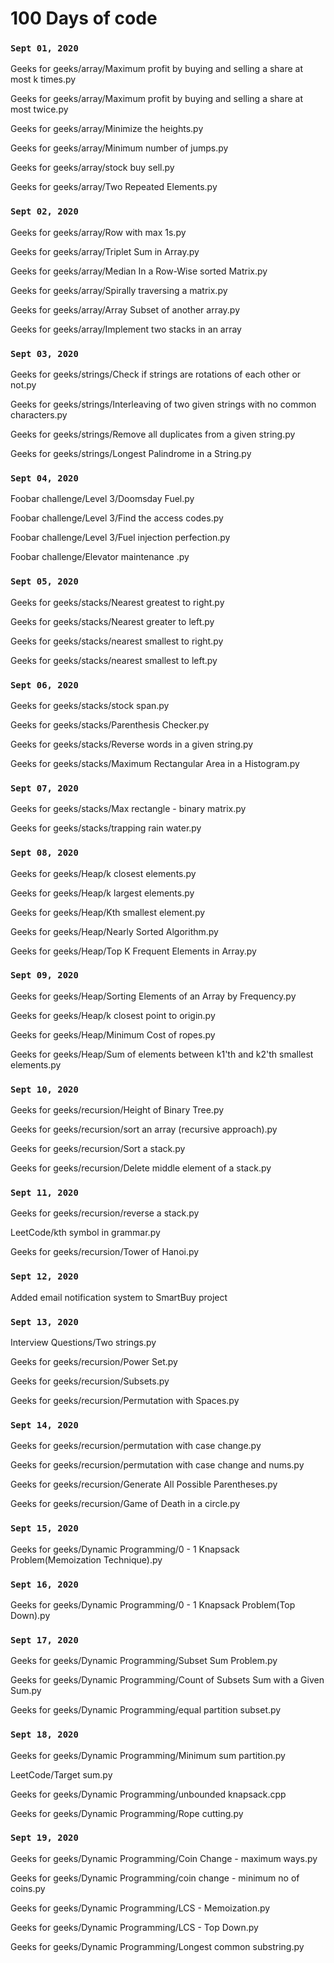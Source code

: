 # 100 Days of code

### `Sept 01, 2020`

Geeks for geeks/array/Maximum profit by buying and selling a share at most k times.py

Geeks for geeks/array/Maximum profit by buying and selling a share at most twice.py

Geeks for geeks/array/Minimize the heights.py

Geeks for geeks/array/Minimum number of jumps.py

Geeks for geeks/array/stock buy sell.py

Geeks for geeks/array/Two Repeated Elements.py


### `Sept 02, 2020`

Geeks for geeks/array/Row with max 1s.py

Geeks for geeks/array/Triplet Sum in Array.py

Geeks for geeks/array/Median In a Row-Wise sorted Matrix.py

Geeks for geeks/array/Spirally traversing a matrix.py

Geeks for geeks/array/Array Subset of another array.py

Geeks for geeks/array/Implement two stacks in an array


### `Sept 03, 2020`

Geeks for geeks/strings/Check if strings are rotations of each other or not.py

Geeks for geeks/strings/Interleaving of two given strings with no common characters.py

Geeks for geeks/strings/Remove all duplicates from a given string.py

Geeks for geeks/strings/Longest Palindrome in a String.py

### `Sept 04, 2020`

Foobar challenge/Level 3/Doomsday Fuel.py

Foobar challenge/Level 3/Find the access codes.py

Foobar challenge/Level 3/Fuel injection perfection.py

Foobar challenge/Elevator maintenance .py

### `Sept 05, 2020`

Geeks for geeks/stacks/Nearest greatest to right.py

Geeks for geeks/stacks/Nearest greater to left.py

Geeks for geeks/stacks/nearest smallest to right.py

Geeks for geeks/stacks/nearest smallest to left.py

### `Sept 06, 2020`

Geeks for geeks/stacks/stock span.py

Geeks for geeks/stacks/Parenthesis Checker.py

Geeks for geeks/stacks/Reverse words in a given string.py

Geeks for geeks/stacks/Maximum Rectangular Area in a Histogram.py

### `Sept 07, 2020`

Geeks for geeks/stacks/Max rectangle - binary matrix.py

Geeks for geeks/stacks/trapping rain water.py

### `Sept 08, 2020`

Geeks for geeks/Heap/k closest elements.py

Geeks for geeks/Heap/k largest elements.py

Geeks for geeks/Heap/Kth smallest element.py

Geeks for geeks/Heap/Nearly Sorted Algorithm.py

Geeks for geeks/Heap/Top K Frequent Elements in Array.py

### `Sept 09, 2020`

Geeks for geeks/Heap/Sorting Elements of an Array by Frequency.py

Geeks for geeks/Heap/k closest point to origin.py

Geeks for geeks/Heap/Minimum Cost of ropes.py

Geeks for geeks/Heap/Sum of elements between k1'th and k2'th smallest elements.py

### `Sept 10, 2020`

Geeks for geeks/recursion/Height of Binary Tree.py

Geeks for geeks/recursion/sort an array (recursive approach).py

Geeks for geeks/recursion/Sort a stack.py

Geeks for geeks/recursion/Delete middle element of a stack.py

### `Sept 11, 2020`

Geeks for geeks/recursion/reverse a stack.py

LeetCode/kth symbol in grammar.py

Geeks for geeks/recursion/Tower of Hanoi.py

### `Sept 12, 2020`

Added email notification system to SmartBuy project

### `Sept 13, 2020`

Interview Questions/Two strings.py

Geeks for geeks/recursion/Power Set.py

Geeks for geeks/recursion/Subsets.py

Geeks for geeks/recursion/Permutation with Spaces.py

### `Sept 14, 2020`

Geeks for geeks/recursion/permutation with case change.py

Geeks for geeks/recursion/permutation with case change and nums.py

Geeks for geeks/recursion/Generate All Possible Parentheses.py

Geeks for geeks/recursion/Game of Death in a circle.py

### `Sept 15, 2020`

Geeks for geeks/Dynamic Programming/0 - 1 Knapsack Problem(Memoization Technique).py

### `Sept 16, 2020`

Geeks for geeks/Dynamic Programming/0 - 1 Knapsack Problem(Top Down).py

### `Sept 17, 2020`

Geeks for geeks/Dynamic Programming/Subset Sum Problem.py

Geeks for geeks/Dynamic Programming/Count of Subsets Sum with a Given Sum.py

Geeks for geeks/Dynamic Programming/equal partition subset.py

### `Sept 18, 2020`

Geeks for geeks/Dynamic Programming/Minimum sum partition.py

LeetCode/Target sum.py

Geeks for geeks/Dynamic Programming/unbounded knapsack.cpp

Geeks for geeks/Dynamic Programming/Rope cutting.py

### `Sept 19, 2020`

Geeks for geeks/Dynamic Programming/Coin Change - maximum ways.py

Geeks for geeks/Dynamic Programming/coin change - minimum no of coins.py

Geeks for geeks/Dynamic Programming/LCS - Memoization.py

Geeks for geeks/Dynamic Programming/LCS - Top Down.py

Geeks for geeks/Dynamic Programming/Longest common substring.py